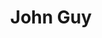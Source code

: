 ---
title: John Guy
author_slug: john_guy
wikipedia_url: https://en.wikipedia.org/wiki/John_Guy
layout: author
---